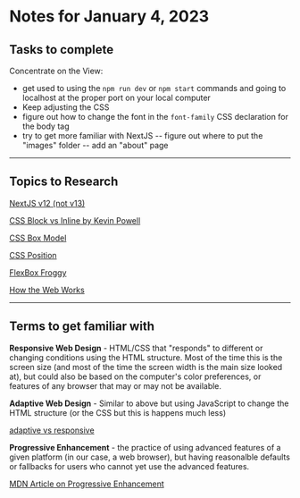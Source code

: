# Notes for January 4, 2023

## Tasks to complete


Concentrate on the View:
- get used to using the `npm run dev` or `npm start` commands and going to localhost at the proper port on your local computer
- Keep adjusting the CSS
- figure out how to change the font in the `font-family` CSS declaration for the body tag
- try to get more familiar with NextJS
-- figure out where to put the "images" folder
-- add an "about" page

---


## Topics to Research

[NextJS v12 (not v13)](https://nextjs.org/docs/basic-features/pages)

[CSS Block vs Inline by Kevin Powell](https://www.youtube.com/watch?v=x_i2gga-sYg)


[CSS Box Model](https://developer.mozilla.org/en-US/docs/Learn/CSS/Building_blocks/The_box_model)


[CSS Position](https://www.w3schools.com/css/css_positioning.asp)



[FlexBox Froggy](https://flexboxfroggy.com/)



[How the Web Works](https://developer.mozilla.org/en-US/docs/Learn/Getting_started_with_the_web/How_the_Web_works#:~:text=The%20browser%20sends%20an%20HTTP,internet%20connection%20using%20TCP%2FIP.)





---



## Terms to get familiar with

**Responsive Web Design** - HTML/CSS that "responds" to different or changing conditions using the HTML structure.  Most of the time this is the screen size (and most of the time the screen width is the main size looked at), but could also be based on the computer's color preferences, or features of any browser that may or may not be available.



**Adaptive Web Design** - Similar to above but using JavaScript to change the HTML structure (or the CSS but this is happens much less)




[adaptive vs responsive](https://webflow.com/blog/adaptive-vs-responsive-design?utm_source=google&utm_medium=search&utm_campaign=Google-Search-Dynamic-Search-Ads-Core-BBSS&utm_term=dsa-1636392464059___585305490215___ss_paid-bb&gclid=Cj0KCQiA4aacBhCUARIsAI55maErFfKch0_5I7fulxHscWmCAyDIvNSOf_AODcFbxhI3n7gshDA8XW0aArbUEALw_wcB)




**Progressive Enhancement** - the practice of using advanced features of a given platform (in our case, a web browser), but having reasonalble defaults or fallbacks for users who cannot yet use the advanced features.

[MDN Article on Progressive Enhancement](https://developer.mozilla.org/en-US/docs/Glossary/Progressive_Enhancement)






